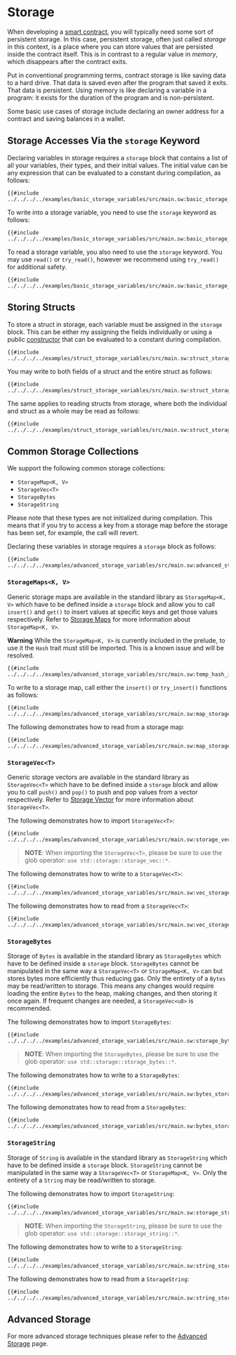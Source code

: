 # Storage

<!-- This section should explain storage in Sway -->
<!-- storage:example:start -->
When developing a [smart contract](../sway-program-types/smart_contracts.md), you will typically need some sort of persistent storage. In this case, persistent storage, often just called _storage_ in this context, is a place where you can store values that are persisted inside the contract itself. This is in contrast to a regular value in _memory_, which disappears after the contract exits.

Put in conventional programming terms, contract storage is like saving data to a hard drive. That data is saved even after the program that saved it exits. That data is persistent. Using memory is like declaring a variable in a program: it exists for the duration of the program and is non-persistent.

Some basic use cases of storage include declaring an owner address for a contract and saving balances in a wallet.
<!-- storage:example:end -->

## Storage Accesses Via the `storage` Keyword

Declaring variables in storage requires a `storage` block that contains a list of all your variables, their types, and their initial values. The initial value can be any expression that can be evaluated to a constant during compilation, as follows:

```sway
{{#include ../../../../examples/basic_storage_variables/src/main.sw:basic_storage_declaration}}
```

To write into a storage variable, you need to use the `storage` keyword as follows:

```sway
{{#include ../../../../examples/basic_storage_variables/src/main.sw:basic_storage_write}}
```

To read a storage variable, you also need to use the `storage` keyword. You may use `read()` or `try_read()`, however we recommend using `try_read()` for additional safety.

```sway
{{#include ../../../../examples/basic_storage_variables/src/main.sw:basic_storage_read}}
```

## Storing Structs

To store a struct in storage, each variable must be assigned in the `storage` block. This can be either my assigning the fields individually or using a public [constructor](../basics/methods_and_associated_functions.md#constructors) that can be evaluated to a constant during compilation.

```sway
{{#include ../../../../examples/struct_storage_variables/src/main.sw:struct_storage_declaration}}
```

You may write to both fields of a struct and the entire struct as follows:

```sway
{{#include ../../../../examples/struct_storage_variables/src/main.sw:struct_storage_write}}
```

The same applies to reading structs from storage, where both the individual and struct as a whole may be read as follows:

```sway
{{#include ../../../../examples/struct_storage_variables/src/main.sw:struct_storage_read}}
```

## Common Storage Collections

We support the following common storage collections:

- `StorageMap<K, V>`
- `StorageVec<T>`
- `StorageBytes`
- `StorageString`

Please note that these types are not initialized during compilation. This means that if you try to access a key from a storage map before the storage has been set, for example, the call will revert.

Declaring these variables in storage requires a `storage` block as follows:

```sway
{{#include ../../../../examples/advanced_storage_variables/src/main.sw:advanced_storage_declaration}}
```

### `StorageMaps<K, V>`

Generic storage maps are available in the standard library as `StorageMap<K, V>` which have to be defined inside a `storage` block and allow you to call `insert()` and `get()` to insert values at specific keys and get those values respectively. Refer to [Storage Maps](../common-collections/storage_map.md) for more information about `StorageMap<K, V>`.

**Warning** While the `StorageMap<K, V>` is currently included in the prelude, to use it the `Hash` trait must still be imported. This is a known issue and will be resolved.

```sway
{{#include ../../../../examples/advanced_storage_variables/src/main.sw:temp_hash_import}}
```

To write to a storage map, call either the `insert()` or `try_insert()` functions as follows:

```sway
{{#include ../../../../examples/advanced_storage_variables/src/main.sw:map_storage_write}}
```

The following demonstrates how to read from a storage map:

```sway
{{#include ../../../../examples/advanced_storage_variables/src/main.sw:map_storage_read}}
```

### `StorageVec<T>`

Generic storage vectors are available in the standard library as `StorageVec<T>` which have to be defined inside a `storage` block and allow you to call `push()` and `pop()` to push and pop values from a vector respectively. Refer to [Storage Vector](../common-collections/storage_vec.md) for more information about `StorageVec<T>`.

The following demonstrates how to import `StorageVec<T>`:

```sway
{{#include ../../../../examples/advanced_storage_variables/src/main.sw:storage_vec_import}}
```

> **NOTE**: When importing the `StorageVec<T>`, please be sure to use the glob operator: `use std::storage::storage_vec::*`.

The following demonstrates how to write to a `StorageVec<T>`:

```sway
{{#include ../../../../examples/advanced_storage_variables/src/main.sw:vec_storage_write}}
```

The following demonstrates how to read from a `StorageVec<T>`:

```sway
{{#include ../../../../examples/advanced_storage_variables/src/main.sw:vec_storage_read}}
```

### `StorageBytes`

Storage of `Bytes` is available in the standard library as `StorageBytes` which have to be defined inside a `storage` block. `StorageBytes` cannot be manipulated in the same way a `StorageVec<T>` or `StorageMap<K, V>` can but stores bytes more efficiently thus reducing gas. Only the entirety of a `Bytes` may be read/written to storage. This means any changes would require loading the entire `Bytes` to the heap, making changes, and then storing it once again. If frequent changes are needed, a `StorageVec<u8>` is recommended.

The following demonstrates how to import `StorageBytes`:

```sway
{{#include ../../../../examples/advanced_storage_variables/src/main.sw:storage_bytes_import}}
```

> **NOTE**: When importing the `StorageBytes`, please be sure to use the glob operator: `use std::storage::storage_bytes::*`.

The following demonstrates how to write to a `StorageBytes`:

```sway
{{#include ../../../../examples/advanced_storage_variables/src/main.sw:bytes_storage_write}}
```

The following demonstrates how to read from a `StorageBytes`:

```sway
{{#include ../../../../examples/advanced_storage_variables/src/main.sw:bytes_storage_read}}
```

### `StorageString`

Storage of `String` is available in the standard library as `StorageString` which have to be defined inside a `storage` block. `StorageString` cannot be manipulated in the same way a `StorageVec<T>` or `StorageMap<K, V>`. Only the entirety of a `String` may be read/written to storage.

The following demonstrates how to import `StorageString`:

```sway
{{#include ../../../../examples/advanced_storage_variables/src/main.sw:storage_string_import}}
```

> **NOTE**: When importing the `StorageString`, please be sure to use the glob operator: `use std::storage::storage_string::*`.

The following demonstrates how to write to a `StorageString`:

```sway
{{#include ../../../../examples/advanced_storage_variables/src/main.sw:string_storage_write}}
```

The following demonstrates how to read from a `StorageString`:

```sway
{{#include ../../../../examples/advanced_storage_variables/src/main.sw:string_storage_read}}
```

## Advanced Storage

For more advanced storage techniques please refer to the [Advanced Storage](../advanced/advanced_storage.md) page.
